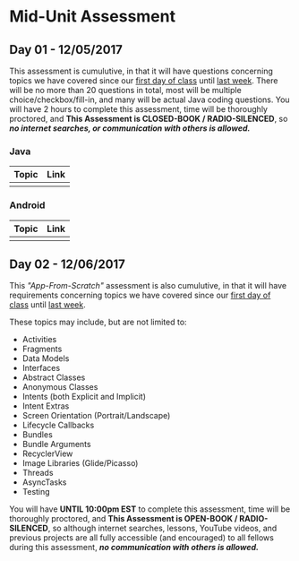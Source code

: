 # Mid-Unit Assessment

## Day 01 - 12/05/2017

This assessment is cumulutive, in that it will have questions concerning topics we have covered since our [first day of class](https://github.com/C4Q/AC3.3/tree/master/lessons/intro-to-java) until [last week](https://github.com/C4Q/AC-Android/tree/v2/lessons/03-Android-Development/Lecture-10-Async-tasks). There will be no more than 20 questions in total, most will be multiple choice/checkbox/fill-in, and many will be actual Java coding questions. You will have 2 hours to complete this assessment, time will be thoroughly proctored, and **This Assessment is CLOSED-BOOK / RADIO-SILENCED**, so ***no internet searches, or communication with others is allowed.*** 

### Java

|Topic|Link|
|:-:|:-----|
|||

### Android

|Topic|Link|
|:-:|:-----|
|||

## Day 02 - 12/06/2017

This *"App-From-Scratch"* assessment is also cumulutive, in that it will have requirements concerning topics we have covered since our [first day of class](https://github.com/C4Q/AC3.3/tree/master/lessons/intro-to-java) until [last week](https://github.com/C4Q/AC-Android/tree/v2/lessons/03-Android-Development/Lecture-10-Async-tasks).

These topics may include, but are not limited to:

* Activities
* Fragments
* Data Models
* Interfaces
* Abstract Classes
* Anonymous Classes
* Intents (both Explicit and Implicit)
* Intent Extras
* Screen Orientation (Portrait/Landscape)
* Lifecycle Callbacks
* Bundles
* Bundle Arguments
* RecyclerView
* Image Libraries (Glide/Picasso)
* Threads
* AsyncTasks
* Testing

You will have **UNTIL 10:00pm EST** to complete this assessment, time will be thoroughly proctored, and **This Assessment is OPEN-BOOK / RADIO-SILENCED**, so although internet searches, lessons, YouTube videos, and previous projects are all fully accessible (and encouraged) to all fellows during this assessment, ***no communication with others is allowed.*** 

